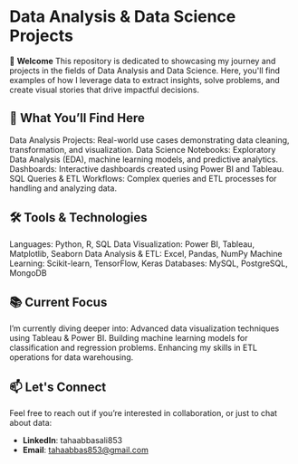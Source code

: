 # Data Analysis & Data Science Projects


👋 **Welcome**
This repository is dedicated to showcasing my journey and projects in the fields of Data Analysis and Data Science. Here, you'll find examples of how I leverage data to extract insights, solve problems, and create visual stories that drive impactful decisions.

## 🚀 **What You’ll Find Here**
Data Analysis Projects: Real-world use cases demonstrating data cleaning, transformation, and visualization.
Data Science Notebooks: Exploratory Data Analysis (EDA), machine learning models, and predictive analytics.
Dashboards: Interactive dashboards created using Power BI and Tableau.
SQL Queries & ETL Workflows: Complex queries and ETL processes for handling and analyzing data.

## 🛠️ **Tools & Technologies**
Languages: Python, R, SQL
Data Visualization: Power BI, Tableau, Matplotlib, Seaborn
Data Analysis & ETL: Excel, Pandas, NumPy
Machine Learning: Scikit-learn, TensorFlow, Keras
Databases: MySQL, PostgreSQL, MongoDB


## 📚 **Current Focus**
I’m currently diving deeper into:
Advanced data visualization techniques using Tableau & Power BI.
Building machine learning models for classification and regression problems.
Enhancing my skills in ETL operations for data warehousing.

## 📫 Let's Connect
Feel free to reach out if you’re interested in collaboration, or just to chat about data:

- **LinkedIn**: tahaabbasali853
- **Email**: tahaabbas853@gmail.com
